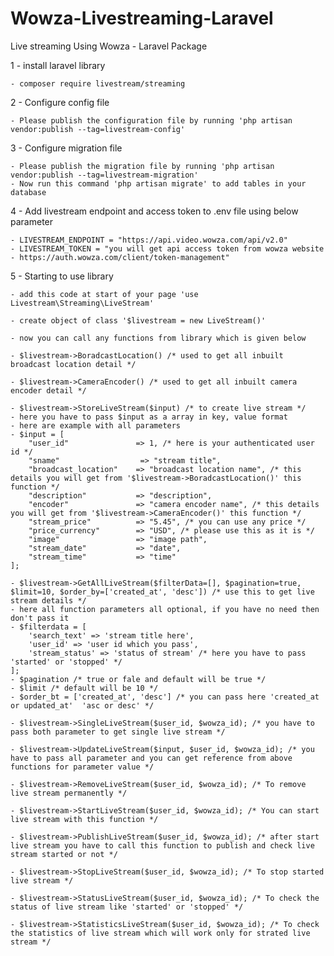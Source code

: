 # Wowza-Livestreaming-Laravel

Live streaming Using Wowza - Laravel Package

1 - install laravel library

    - composer require livestream/streaming

2 - Configure config file

    - Please publish the configuration file by running 'php artisan vendor:publish --tag=livestream-config'

3 - Configure migration file

    - Please publish the migration file by running 'php artisan vendor:publish --tag=livestream-migration'
    - Now run this command 'php artisan migrate' to add tables in your database

4 - Add livestream endpoint and access token to .env file using below parameter

    - LIVESTREAM_ENDPOINT = "https://api.video.wowza.com/api/v2.0"
    - LIVESTREAM_TOKEN = "you will get api access token from wowza website - https://auth.wowza.com/client/token-management"

5 - Starting to use library

    - add this code at start of your page 'use Livestream\Streaming\LiveStream'

    - create object of class '$livestream = new LiveStream()'

    - now you can call any functions from library which is given below

    - $livestream->BoradcastLocation() /* used to get all inbuilt broadcast location detail */

    - $livestream->CameraEncoder() /* used to get all inbuilt camera encoder detail */

    - $livestream->StoreLiveStream($input) /* to create live stream */
    - here you have to pass $input as a array in key, value format
    - here are example with all parameters
    - $input = [
        "user_id"               => 1, /* here is your authenticated user id */
        "sname"                  => "stream title",
        "broadcast_location"    => "broadcast location name", /* this details you will get from '$livestream->BoradcastLocation()' this function */
        "description"           => "description",
        "encoder"               => "camera encoder name", /* this details you will get from '$livestream->CameraEncoder()' this function */
        "stream_price"          => "5.45", /* you can use any price */
        "price_currency"        => "USD", /* please use this as it is */
        "image"                 => "image path",
        "stream_date"           => "date",
        "stream_time"           => "time"
    ];

    - $livestream->GetAllLiveStream($filterData=[], $pagination=true, $limit=10, $order_by=['created_at', 'desc']) /* use this to get live stream details */
    - here all function parameters all optional, if you have no need then don't pass it
    - $filterdata = [
        'search_text' => 'stream title here',
        'user_id' => 'user id which you pass',
        'stream_status' => 'status of stream' /* here you have to pass 'started' or 'stopped' */
    ];
    - $pagination /* true or fale and default will be true */
    - $limit /* default will be 10 */
    - $order_bt = ['created_at', 'desc'] /* you can pass here 'created_at or updated_at'  'asc or desc' */

    - $livestream->SingleLiveStream($user_id, $wowza_id); /* you have to pass both parameter to get single live stream */

    - $livestream->UpdateLiveStream($input, $user_id, $wowza_id); /* you have to pass all parameter and you can get reference from above functions for parameter value */

    - $livestream->RemoveLiveStream($user_id, $wowza_id); /* To remove live stream permanently */

    - $livestream->StartLiveStream($user_id, $wowza_id); /* You can start live stream with this function */

    - $livestream->PublishLiveStream($user_id, $wowza_id); /* after start live stream you have to call this function to publish and check live stream started or not */

    - $livestream->StopLiveStream($user_id, $wowza_id); /* To stop started live stream */

    - $livestream->StatusLiveStream($user_id, $wowza_id); /* To check the status of live stream like 'started' or 'stopped' */

    - $livestream->StatisticsLiveStream($user_id, $wowza_id); /* To check the statistics of live stream which will work only for strated live stream */